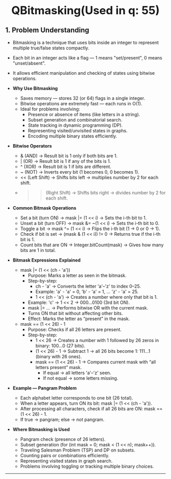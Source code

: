 <!-- #region Bitmasking(Used in q-55) -->

<h1 style="text-align:center; font-size:2.5em; font-weight:bold;">QBitmasking(Used in q: 55)</h1>

## 1. Problem Understanding

- Bitmasking is a technique that uses bits inside an integer to represent multiple true/false states compactly.
- Each bit in an integer acts like a flag — 1 means "set/present", 0 means "unset/absent".
- It allows efficient manipulation and checking of states using bitwise operations.

- **Why Use Bitmasking**
    - Saves memory — stores 32 (or 64) flags in a single integer.
    - Bitwise operations are extremely fast — each runs in O(1).
    - Ideal for problems involving:
       * Presence or absence of items (like letters in a string).
       * Subset generation and combinatorial search.
       * State tracking in dynamic programming (DP).
       * Representing visited/unvisited states in graphs.
       * Encoding multiple binary states efficiently.

- **Bitwise Operators**
    - & (AND) → Result bit is 1 only if both bits are 1.
    - | (OR) → Result bit is 1 if any of the bits is 1.
    - ^ (XOR) → Result bit is 1 if bits are different.
    - ~ (NOT) → Inverts every bit (1 becomes 0, 0 becomes 1).
    - << (Left Shift) → Shifts bits left → multiplies number by 2 for each shift.
    - >> (Right Shift) → Shifts bits right → divides number by 2 for each shift.

- **Common Bitmask Operations**
    - Set a bit (turn ON) → mask |= (1 << i) → Sets the i-th bit to 1.
    - Unset a bit (turn OFF) → mask &= ~(1 << i) → Sets the i-th bit to 0.
    - Toggle a bit → mask ^= (1 << i) → Flips the i-th bit (1 → 0 or 0 → 1).
    - Check if bit is set → (mask & (1 << i)) != 0 → Returns true if the i-th bit is 1.
    - Count bits that are ON → Integer.bitCount(mask) → Gives how many bits are 1 in total.

- **Bitmask Expressions Explained**
    - mask |= (1 << (ch - 'a'))
      * Purpose: Marks a letter as seen in the bitmask.
      * Step-by-step:
        * ch - 'a' → Converts the letter 'a'–'z' to index 0–25.
        * Example: 'a' - 'a' = 0, 'b' - 'a' = 1, … 'z' - 'a' = 25.
        * 1 << (ch - 'a') → Creates a number where only that bit is 1.
       * Example: 'c' → 1 << 2 → 000...0100 (3rd bit ON).
        * mask |= … → Performs bitwise OR with the current mask.
        * Turns ON that bit without affecting other bits.
      * Effect: Marks the letter as “present” in the mask.
    - mask == (1 << 26) - 1
      * Purpose: Checks if all 26 letters are present.
      * Step-by-step:
        * 1 << 26 → Creates a number with 1 followed by 26 zeros in binary: 100…0 (27 bits).
        * (1 << 26) - 1 → Subtract 1 → all 26 bits become 1: 111…1 (binary with 26 ones).
        * mask == (1 << 26) - 1 → Compares current mask with “all letters present” mask.
          * If equal → all letters 'a'–'z' seen.
          * If not equal → some letters missing.

- **Example — Pangram Problem**
    - Each alphabet letter corresponds to one bit (26 total).
    - When a letter appears, turn ON its bit: mask |= (1 << (ch - 'a')).
    - After processing all characters, check if all 26 bits are ON: mask == (1 << 26) - 1.
    - If true → pangram; else → not pangram.

- **Where Bitmasking is Used**
    - Pangram check (presence of 26 letters).
    - Subset generation (for (int mask = 0; mask < (1 << n); mask++)).
    - Traveling Salesman Problem (TSP) and DP on subsets.
    - Counting pairs or combinations efficiently.
    - Representing visited states in graph search.
    - Problems involving toggling or tracking multiple binary choices.
---

<!-- #endregion -->
